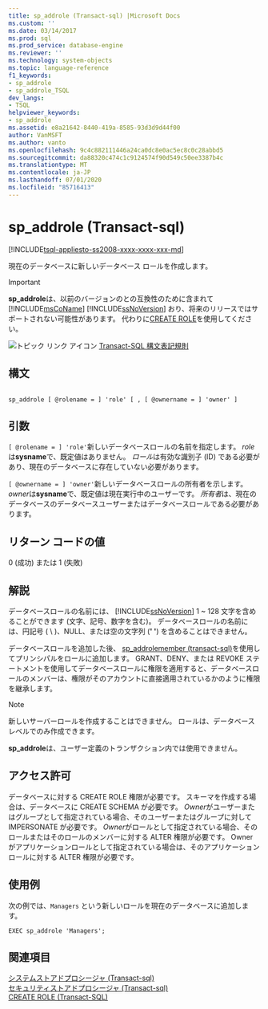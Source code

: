 ```yaml
---
title: sp_addrole (Transact-sql) |Microsoft Docs
ms.custom: ''
ms.date: 03/14/2017
ms.prod: sql
ms.prod_service: database-engine
ms.reviewer: ''
ms.technology: system-objects
ms.topic: language-reference
f1_keywords:
- sp_addrole
- sp_addrole_TSQL
dev_langs:
- TSQL
helpviewer_keywords:
- sp_addrole
ms.assetid: e8a21642-8440-419a-8585-93d3d9d44f00
author: VanMSFT
ms.author: vanto
ms.openlocfilehash: 9c4c882111446a24ca0dc8e0ac5ec8c0c28abbd5
ms.sourcegitcommit: da88320c474c1c9124574f90d549c50ee3387b4c
ms.translationtype: MT
ms.contentlocale: ja-JP
ms.lasthandoff: 07/01/2020
ms.locfileid: "85716413"
---
```

# <a name="sp_addrole-transact-sql"></a>sp_addrole (Transact-sql)
[!INCLUDE[tsql-appliesto-ss2008-xxxx-xxxx-xxx-md](../../includes/applies-to-version/sqlserver.md)]

  現在のデータベースに新しいデータベース ロールを作成します。  
  
> [!IMPORTANT]
>  **sp_addrole**は、以前のバージョンのとの互換性のために含まれて [!INCLUDE[msCoName](../../includes/msconame-md.md)] [!INCLUDE[ssNoVersion](../../includes/ssnoversion-md.md)] おり、将来のリリースではサポートされない可能性があります。 代わりに[CREATE ROLE](../../t-sql/statements/create-role-transact-sql.md)を使用してください。  
  
 ![トピック リンク アイコン](../../database-engine/configure-windows/media/topic-link.gif "トピック リンク アイコン") [Transact-SQL 構文表記規則](../../t-sql/language-elements/transact-sql-syntax-conventions-transact-sql.md)  
  
## <a name="syntax"></a>構文  
  
```  
  
sp_addrole [ @rolename = ] 'role' [ , [ @ownername = ] 'owner' ]   
```  
  
## <a name="arguments"></a>引数  
`[ @rolename = ] 'role'`新しいデータベースロールの名前を指定します。 *role*は**sysname**で、既定値はありません。 *ロール*は有効な識別子 (ID) である必要があり、現在のデータベースに存在していない必要があります。  
  
`[ @ownername = ] 'owner'`新しいデータベースロールの所有者を示します。 *owner*は**sysname**で、既定値は現在実行中のユーザーです。 *所有者*は、現在のデータベースのデータベースユーザーまたはデータベースロールである必要があります。  
  
## <a name="return-code-values"></a>リターン コードの値  
 0 (成功) または 1 (失敗)  
  
## <a name="remarks"></a>解説  
 データベースロールの名前には、 [!INCLUDE[ssNoVersion](../../includes/ssnoversion-md.md)] 1 ~ 128 文字を含めることができます (文字、記号、数字を含む)。 データベースロールの名前には、円記号 ( \\ )、NULL、または空の文字列 (**' '**) を含めることはできません。  
  
 データベースロールを追加した後、 [sp_addrolemember &#40;transact-sql&#41;](../../relational-databases/system-stored-procedures/sp-addrolemember-transact-sql.md)を使用してプリンシパルをロールに追加します。 GRANT、DENY、または REVOKE ステートメントを使用してデータベースロールに権限を適用すると、データベースロールのメンバーは、権限がそのアカウントに直接適用されているかのように権限を継承します。  
  
> [!NOTE]  
>  新しいサーバーロールを作成することはできません。 ロールは、データベース レベルでのみ作成できます。  
  
 **sp_addrole**は、ユーザー定義のトランザクション内では使用できません。  
  
## <a name="permissions"></a>アクセス許可  
 データベースに対する CREATE ROLE 権限が必要です。 スキーマを作成する場合は、データベースに CREATE SCHEMA が必要です。 *Owner*がユーザーまたはグループとして指定されている場合、そのユーザーまたはグループに対して IMPERSONATE が必要です。 *Owner*がロールとして指定されている場合、そのロールまたはそのロールのメンバーに対する ALTER 権限が必要です。 Owner がアプリケーションロールとして指定されている場合は、そのアプリケーションロールに対する ALTER 権限が必要です。  
  
## <a name="examples"></a>使用例  
 次の例では、`Managers` という新しいロールを現在のデータベースに追加します。  
  
```  
EXEC sp_addrole 'Managers';  
```  
  
## <a name="see-also"></a>関連項目  
 [システムストアドプロシージャ &#40;Transact-sql&#41;](../../relational-databases/system-stored-procedures/system-stored-procedures-transact-sql.md)   
 [セキュリティストアドプロシージャ &#40;Transact-sql&#41;](../../relational-databases/system-stored-procedures/security-stored-procedures-transact-sql.md)   
 [CREATE ROLE &#40;Transact-SQL&#41;](../../t-sql/statements/create-role-transact-sql.md)  
  
  
